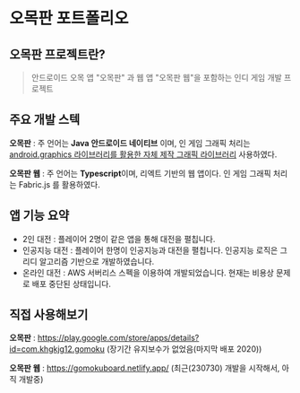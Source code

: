 # 오목판 포트폴리오

## 오목판 프로젝트란?

> 안드로이드 오목 앱 "오목판" 과 웹 앱 "오목판 웹"을 포함하는 인디 게임 개발 프로젝트

## 주요 개발 스텍

**오목판** : 주 언어는 **Java 안드로이드 네이티브** 이며, 인 게임 그래픽 처리는 [android.graphics 라이브러리를 활용한 자체 제작 그래픽 라이브러리](https://github.com/rkdgusrn1212/Graphic2D) 사용하였다.

**오목판 웹** : 주 언어는 **Typescript**이며, 리엑트 기반의 웹 앱이다. 인 게임 그래픽 처리는 Fabric.js 를 활용하였다.

## 앱 기능 요약

- 2인 대전 : 플레이어 2명이 같은 앱을 통해 대전을 펼칩니다.
- 인공지능 대전 : 플레이어 한명이 인공지능과 대전을 펼칩니다. 인공지능 로직은 그리디 알고리즘 기반으로 개발하였습니다.
- 온라인 대전 : AWS 서버리스 스펙을 이용하여 개발되었습니다. 현재는 비용상 문제로 배포 중단된 상태입니다.

## 직접 사용해보기 

**오목판** : https://play.google.com/store/apps/details?id=com.khgkjg12.gomoku (장기간 유지보수가 없었음(마지막 배포 2020))

**오목판 웹** : https://gomokuboard.netlify.app/ (최근(230730) 개발을 시작해서, 아직 개발중)

